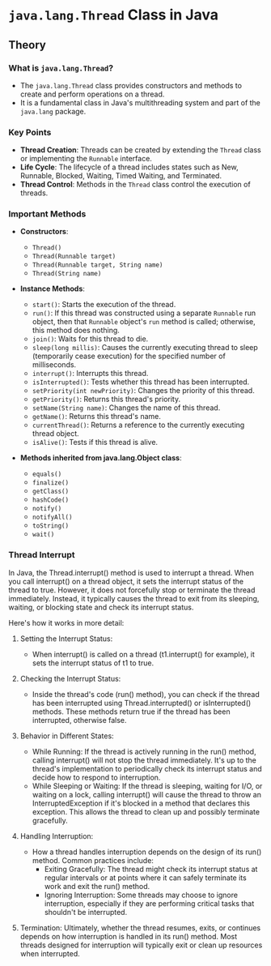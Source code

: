 # `java.lang.Thread` Class in Java

## Theory

### What is `java.lang.Thread`?

- The `java.lang.Thread` class provides constructors and methods to create and perform operations on a thread.
- It is a fundamental class in Java's multithreading system and part of the `java.lang` package.

### Key Points

- **Thread Creation**: Threads can be created by extending the `Thread` class or implementing the `Runnable` interface.
- **Life Cycle**: The lifecycle of a thread includes states such as New, Runnable, Blocked, Waiting, Timed Waiting, and Terminated.
- **Thread Control**: Methods in the `Thread` class control the execution of threads.

### Important Methods

- **Constructors**:

  - `Thread()`
  - `Thread(Runnable target)`
  - `Thread(Runnable target, String name)`
  - `Thread(String name)`

- **Instance Methods**:

  - `start()`: Starts the execution of the thread.
  - `run()`: If this thread was constructed using a separate `Runnable` run object, then that `Runnable` object's `run` method is called; otherwise, this method does nothing.
  - `join()`: Waits for this thread to die.
  - `sleep(long millis)`: Causes the currently executing thread to sleep (temporarily cease execution) for the specified number of milliseconds.
  - `interrupt()`: Interrupts this thread.
  - `isInterrupted()`: Tests whether this thread has been interrupted.
  - `setPriority(int newPriority)`: Changes the priority of this thread.
  - `getPriority()`: Returns this thread's priority.
  - `setName(String name)`: Changes the name of this thread.
  - `getName()`: Returns this thread's name.
  - `currentThread()`: Returns a reference to the currently executing thread object.
  - `isAlive()`: Tests if this thread is alive.

- **Methods inherited from java.lang.Object class**:
  - `equals()`
  - `finalize()`
  - `getClass()`
  - `hashCode()`
  - `notify()`
  - `notifyAll()`
  - `toString()`
  - `wait()`

### Thread Interrupt

In Java, the Thread.interrupt() method is used to interrupt a thread. When you call interrupt() on a thread object, it sets the interrupt status of the thread to true. However, it does not forcefully stop or terminate the thread immediately. Instead, it typically causes the thread to exit from its sleeping, waiting, or blocking state and check its interrupt status.

Here's how it works in more detail:

1. Setting the Interrupt Status:

   - When interrupt() is called on a thread (t1.interrupt() for example), it sets the interrupt status of t1 to true.

2. Checking the Interrupt Status:

   - Inside the thread's code (run() method), you can check if the thread has been interrupted using Thread.interrupted() or isInterrupted() methods. These methods return true if the thread has been interrupted, otherwise false.

3. Behavior in Different States:

   - While Running: If the thread is actively running in the run() method, calling interrupt() will not stop the thread immediately. It's up to the thread's implementation to periodically check its interrupt status and decide how to respond to interruption.
   - While Sleeping or Waiting: If the thread is sleeping, waiting for I/O, or waiting on a lock, calling interrupt() will cause the thread to throw an InterruptedException if it's blocked in a method that declares this exception. This allows the thread to clean up and possibly terminate gracefully.

4. Handling Interruption:

   - How a thread handles interruption depends on the design of its run() method. Common practices include:
     - Exiting Gracefully: The thread might check its interrupt status at regular intervals or at points where it can safely terminate its work and exit the run() method.
     - Ignoring Interruption: Some threads may choose to ignore interruption, especially if they are performing critical tasks that shouldn't be interrupted.

5. Termination: Ultimately, whether the thread resumes, exits, or continues depends on how interruption is handled in its run() method. Most threads designed for interruption will typically exit or clean up resources when interrupted.